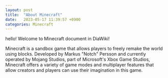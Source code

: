 ```yaml
---
layout: post
title:  "About Minecraft"
date:   2023-05-17 11:39:57 +0900
categories: Minecraft
---
```


hello!
Welcome to Minecraft document in DiaWiki!

Minecraft is a sandbox game that allows players to freely remake the world using blocks. Developed by Markus "Notch" Persson and currently operated by Mojang Studios, part of Microsoft's Xbox Game Studios, Minecraft offers a variety of game modes and multiplayer features that allow creators and players can use their imagination in this game.